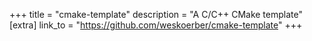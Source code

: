 +++
title = "cmake-template"
description = "A C/C++ CMake template"
[extra]
link_to = "https://github.com/weskoerber/cmake-template"
+++
